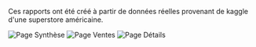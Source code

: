 Ces rapports ont été créé à partir de données réelles provenant de kaggle d'une superstore américaine.

![Page Synthèse](https://github.com/user-attachments/assets/5d566f01-9052-43e6-b129-5a8a7ad5ecb2)
![Page Ventes](https://github.com/user-attachments/assets/3df90bb0-8a77-402a-922b-cb10cb7b1d06)
![Page Détails](https://github.com/user-attachments/assets/1b67551e-6aed-4909-8bfe-5787e12e02e4)
